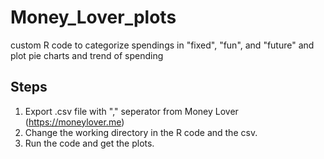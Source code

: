 # Money_Lover_plots
custom R code to categorize spendings in "fixed", "fun", and "future" and plot pie charts and trend of spending

## Steps
1. Export .csv file with "," seperator from Money Lover (https://moneylover.me)
2. Change the working directory in the R code and the csv.
3. Run the code and get the plots.
